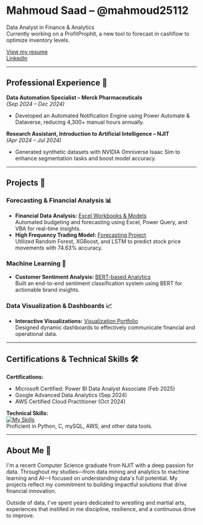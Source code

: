 # Mahmoud Saad – @mahmoud25112  
Data Analyst in Finance & Analytics  
Currently working on a ProfitProphit, a new tool to forecast in cashflow to optimize inventory levels.  

[View my resume](https://github.com/mahmoud25112/Mahmoud25112/blob/main/Mahmoud_FP%26A.pdf)  
[LinkedIn](https://www.linkedin.com/in/mahmoud-saad-617876254/)


---

## Professional Experience 🏢

**Data Automation Specialist – Merck Pharmaceuticals**  
*(Sep 2024 – Dec 2024)*  
- Developed an Automated Notification Engine using Power Automate & Dataverse, reducing 4,300+ manual hours annually.

**Research Assistant, Introduction to Artificial Intelligence – NJIT**  
*(Apr 2024 – Jul 2024)*  
- Generated synthetic datasets with NVIDIA Omniverse Isaac Sim to enhance segmentation tasks and boost model accuracy.

---

## Projects 🚀

### Forecasting & Financial Analysis 📊
- **Financial Data Analysis:** [Excel Workbooks & Models](https://github.com/mahmoud25112/Financial-data-analysis)  
  Automated budgeting and forecasting using Excel, Power Query, and VBA for real-time insights.
- **High Frequency Trading Model:** [Forecasting Project](https://github.com/jgranizo/HackNJIT2024)  
  Utilized Random Forest, XGBoost, and LSTM to predict stock price movements with 74.63% accuracy.

### Machine Learning 🤖
- **Customer Sentiment Analysis:** [BERT-based Analytics](https://github.com/mahmoud25112/Customer_Sentiment_analysis_BERT)  
  Built an end-to-end sentiment classification system using BERT for actionable brand insights.

### Data Visualization & Dashboards 📈
- **Interactive Visualizations:** [Visualization Portfolio](https://github.com/mahmoud25112/Interactive-Data-Visualizations)  
  Designed dynamic dashboards to effectively communicate financial and operational data.

---

## Certifications & Technical Skills 🛠️

**Certifications:**  
- Microsoft Certified: Power BI Data Analyst Associate (Feb 2025)  
- Google Advanced Data Analytics (Sep 2024)  
- AWS Certified Cloud Practitioner (Oct 2024)

**Technical Skills:**  
[![My Skills](https://skillicons.dev/icons?i=python,c,mysql,aws)](https://skillicons.dev)  
Proficient in Python, C, mySQL, AWS, and other data tools.

---

## About Me 🌟

I'm a recent Computer Science graduate from NJIT with a deep passion for data. Throughout my studies—from data mining and analytics to machine learning and AI—I focused on understanding data's full potential. My projects reflect my commitment to building impactful solutions that drive financial innovation.

Outside of data, I've spent years dedicated to wrestling and martial arts, experiences that instilled in me discipline, resilience, and a continuous drive to improve.


<!--
**mahmoud25112/Mahmoud25112** is a ✨ _special_ ✨ repository because its `README.md` (this file) appears on your GitHub profile.

Here are some ideas to get you started:

- 🔭 I’m currently working on ...
- 🌱 I’m currently learning ...
- 👯 I’m looking to collaborate on ...
- 🤔 I’m looking for help with ...
- 💬 Ask me about ...
- 📫 How to reach me: ...
- 😄 Pronouns: ...
- ⚡ Fun fact: ...
-->
